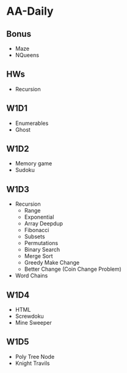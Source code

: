# AA-Daily

## Bonus
- Maze
- NQueens

## HWs
- Recursion

## W1D1
- Enumerables
- Ghost

## W1D2
- Memory game
- Sudoku


## W1D3
- Recursion
  - Range
  - Exponential
  - Array Deepdup
  - Fibonacci
  - Subsets
  - Permutations
  - Binary Search
  - Merge Sort
  - Greedy Make Change
  - Better Change (Coin Change Problem)
- Word Chains

## W1D4
- HTML
- Screwdoku
- Mine Sweeper

## W1D5
- Poly Tree Node
- Knight Travils
